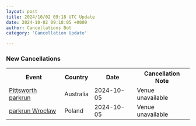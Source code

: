 ```yaml
---
layout: post
title: 2024/10/02 09:18 UTC Update
date: 2024-10-02 09:18:05 +0000
author: Cancellations Bot
category: 'Cancellation Update'

---
```


<h3>New Cancellations</h3>
<div class='hscrollable'>
<table style='width: 100%'>
    <tr>
        <th>Event</th>
        <th>Country</th>
        <th>Date</th>
        <th>Cancellation Note</th>
    </tr>
    <tr>
        <td><a href="https://www.parkrun.com.au/pittsworth">Pittsworth parkrun</a></td>
        <td>Australia</td>
        <td>2024-10-05</td>
        <td>Venue unavailable</td>
    </tr>
    <tr>
        <td><a href="https://www.parkrun.pl/wroclaw">parkrun Wrocław</a></td>
        <td>Poland</td>
        <td>2024-10-05</td>
        <td>Venue unavailable</td>
    </tr>
</table>
</div>
